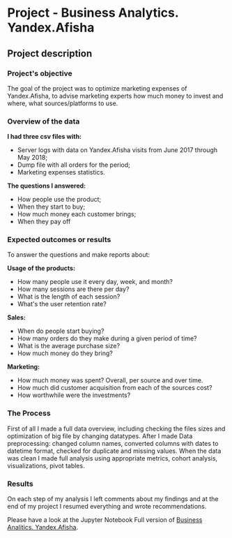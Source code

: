 # Project - Business Analytics. Yandex.Afisha
##  Project description
###  Project's objective
The goal of the project was to optimize marketing expenses of Yandex.Afisha, to advise marketing experts how much money to invest and where, what sources/platforms to use.
###  Overview of the data

**I had three csv files with:**

- Server logs with data on Yandex.Afisha visits from June 2017 through May 2018;
- Dump file with all orders for the period;
- Marketing expenses statistics.
  
**The questions I answered:**

- How people use the product;
- When they start to buy;
- How much money each customer brings;
- When they pay off

###  Expected outcomes or results

To answer the questions and make reports about:

**Usage of the products:**

- How many people use it every day, week, and month?
- How many sessions are there per day?
- What is the length of each session?
- What's the user retention rate?

**Sales:**

- When do people start buying?
- How many orders do they make during a given period of time?
- What is the average purchase size?
- How much money do they bring?

**Marketing:**

- How much money was spent? Overall, per source and over time.
- How much did customer acquisition from each of the sources cost?
- How worthwhile were the investments?


### The Process

First of all I made a full data overview, including checking the files sizes and optimization of big file by changing datatypes.
After I made Data preprocessing: changed column names, converted columns with dates to datetime format, checked for duplicate and missing values. When the data was clean I made full analysis using appropriate metrics, cohort analysis, visualizations, pivot tables.

### Results

On each step of my analysis I left comments about my findings and at the end of my project I resumed everything and wrote recommendations.

Please have a look at the Jupyter Notebook Full version of [Business Analitics. Yandex.Afisha](https://nbviewer.org/github/AnnaMogilevskiy/TripleTen_projects/blob/main/BA_project/Business%20Analytics.%20Yandex.Afisha.ipynb).
